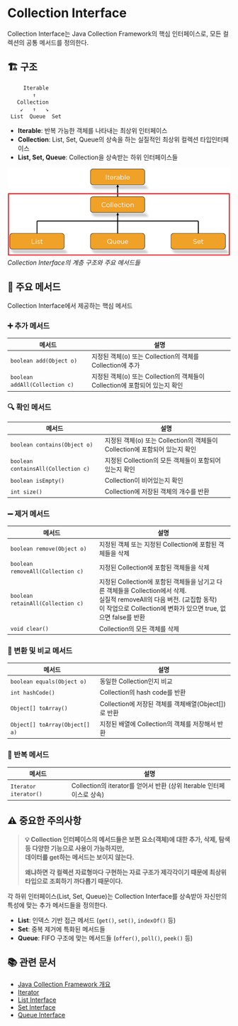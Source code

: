 # Collection Interface

Collection Interface는 Java Collection Framework의 핵심 인터페이스로, 모든 컬렉션의 공통 메서드를 정의한다.

## 🏗️ 구조

```
     Iterable
        ↑
   Collection
    ↙   ↑   ↘
 List  Queue  Set
```

- **Iterable**: 반복 가능한 객체를 나타내는 최상위 인터페이스
- **Collection**: List, Set, Queue의 상속을 하는 실질적인 최상위 컬렉션 타입인터페이스
- **List, Set, Queue**: Collection을 상속받는 하위 인터페이스들

![Collection Interface 계층구조](./images/collection-interface.png)
*Collection Interface의 계층 구조와 주요 메서드들*


## 🔧 주요 메서드

Collection Interface에서 제공하는 핵심 메서드

### ➕ 추가 메서드
| 메서드 | 설명 |
|--------|------|
| `boolean add(Object o)` | 지정된 객체(o) 또는 Collection의 객체를 Collection에 추가 |
| `boolean addAll(Collection c)` | 지정된 객체(o) 또는 Collection의 객체들이 Collection에 포함되어 있는지 확인 |

### 🔍 확인 메서드
| 메서드 | 설명 |
|--------|------|
| `boolean contains(Object o)` | 지정된 객체(o) 또는 Collection의 객체들이 Collection에 포함되어 있는지 확인 |
| `boolean containsAll(Collection c)` | 지정된 Collection의 모든 객체들이 포함되어 있는지 확인 |
| `boolean isEmpty()` | Collection이 비어있는지 확인 |
| `int size()` | Collection에 저장된 객체의 개수를 반환 |

### ➖ 제거 메서드
| 메서드 | 설명 |
|--------|------|
| `boolean remove(Object o)` | 지정된 객체 또는 지정된 Collection에 포함된 객체들을 삭제 |
| `boolean removeAll(Collection c)` | 지정된 Collection에 포함된 객체들을 삭제 |
| `boolean retainAll(Collection c)` | 지정된 Collection에 포함된 객체들을 남기고 다른 객체들을 Collection에서 삭제.<br/>실질적 removeAll의 다음 버전. (교집합 동작)<br/>이 작업으로 Collection에 변화가 있으면 true, 없으면 false를 반환 |
| `void clear()` | Collection의 모든 객체를 삭제 |

### 🔄 변환 및 비교 메서드
| 메서드 | 설명 |
|--------|------|
| `boolean equals(Object o)` | 동일한 Collection인지 비교 |
| `int hashCode()` | Collection의 hash code를 반환 |
| `Object[] toArray()` | Collection에 저장된 객체를 객체배열(Object[])로 반환 |
| `Object[] toArray(Object[] a)` | 지정된 배열에 Collection의 객체를 저장해서 반환 |

### 🔁 반복 메서드
| 메서드 | 설명 |
|--------|------|
| `Iterator iterator()` | Collection의 iterator를 얻어서 반환 (상위 Iterable 인터페이스로 상속) |

## ⚠️ 중요한 주의사항

> **💡 Collection 인터페이스의 메서드들은 보편 요소(객체)에 대한 추가, 삭제, 탐색 등 다양한 기능으로 사용이 가능하지만,  
> 데이터를 get하는 메서드는 보이지 않는다.**
> 
> **왜냐하면 각 컬렉션 자료형마다 구현하는 자료 구조가 제각각이기 때문에 최상위 타입으로 조회하기 까다롭기 때문이다.**

각 하위 인터페이스(List, Set, Queue)는 Collection Interface를 상속받아 자신만의 특성에 맞는 추가 메서드들을 정의한다.

- **List**: 인덱스 기반 접근 메서드 (`get()`, `set()`, `indexOf()` 등)
- **Set**: 중복 제거에 특화된 메서드들
- **Queue**: FIFO 구조에 맞는 메서드들 (`offer()`, `poll()`, `peek()` 등)

## 📚 관련 문서

- [Java Collection Framework 개요](./Java%20Collection%20Framework%20개요.md)
- [Iterator](./Iterator.md)
- [List Interface](./List-Interface.md)
- [Set Interface](./Set-Interface.md)
- [Queue Interface](./Queue-Interface.md)
